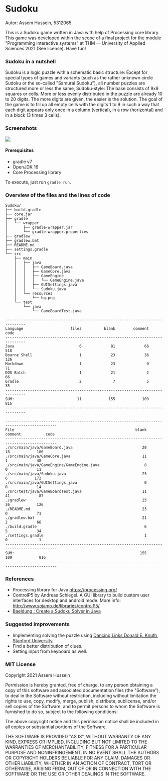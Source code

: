 # Sudoku
Autor: Assem Hussein, 5312065

This is a Sudoku game written in Java with help of Processing core library. This game was developed within the scope of a final project for the module "Programming interactive systems" at THM — University of Applied Sciences 2021 (See license). Have fun! 

### Sudoku in a nutshell

Sudoku is a logic puzzle with a schematic basic structure: Except for special types of games and variants (such as the rather unknown circle Sudoku or the so-called "Samurai Sudoku"), all number puzzles are structured more or less the same, Sudoku-style: The base consists of 9x9 squares or cells. More or less evenly distributed in the puzzle are already 10 to 20 digits. The more digits are given, the easier is the solution. The goal of the game is to fill up all empty cells with the digits 1 to 9 in such a way that each digit appears only once in a column (vertical), in a row (horizontal) and in a block (3 times 3 cells).

### Screenshots

![](https://s20.directupload.net/images/210618/isa3zups.gif)

#### Prerequisites

- gradle v7
- OpenJDK 16
- Core Processing library

To execute, just run `gradle run`.

### Overview of the files and the lines of code

```
Sudoku/
├── build.gradle
├── core.jar
├── gradle
│   └── wrapper
│       ├── gradle-wrapper.jar
│       └── gradle-wrapper.properties
├── gradlew
├── gradlew.bat
├── README.md
├── settings.gradle
└── src
    ├── main
    │   ├── java
    │   │   ├── GameBoard.java
    │   │   ├── GameCore.java
    │   │   ├── GameEngine
    │   │   │   └── GameEngine.java
    │   │   ├── GUISettings.java
    │   │   └── Sudoku.java
    │   └── resources
    │       └── bg.png
    └── test
        └── java
            └── GameBoardTest.java

-------------------------------------------------------------------------------
Language                     files          blank        comment           code
-------------------------------------------------------------------------------
Java                             6             81             66            518
Bourne Shell                     1             23             36            126
Markdown                         1             23              0             71
DOS Batch                        1             21              2             66
Gradle                           2              7              5             35
-------------------------------------------------------------------------------
SUM:                            11            155            109            816
-------------------------------------------------------------------------------

---------------------------------------------------------------------------------------------
File                                                      blank        comment           code
---------------------------------------------------------------------------------------------
./src/main/java/GameBoard.java                               28             18            186
./src/main/java/GameCore.java                                11              1             48
./src/main/java/GameEngine/GameEngine.java                    8              0             11
./src/main/java/Sudoku.java                                  23              6            172
./src/main/java/GUISettings.java                              0              0             14
./src/test/java/GameBoardTest.java                           11             41             87
./gradlew                                                    23             36            126
./README.md                                                  23              0             71
./gradlew.bat                                                21              2             66
./build.gradle                                                6              5             34
./settings.gradle                                             1              0              1
---------------------------------------------------------------------------------------------
SUM:                                                        155            109            816
---------------------------------------------------------------------------------------------
```

###  References

- Processing library for Java https://processing.org/
- ControlP5 by Andreas Schlegel. A GUI library to build custom user interfaces for desktop and android mode. More info: http://www.sojamo.de/libraries/controlP5/
- [Baeldung : Create a Sudoku Solver in Java](https://www.baeldung.com/java-sudoku)

### Suggested improvements
- Implementing solving the puzzle using [Dancing Links Donald E. Knuth, Stanford University](https://www.ocf.berkeley.edu/~jchu/publicportal/sudoku/0011047.pdf)
- Find a better distribution of clues.
- Setting input from keyboard as well.

### MIT License

Copyright 2021 Assem Hussein

Permission is hereby granted, free of charge, to any person obtaining a copy of this software and associated documentation files (the  "Software"), to deal in the Software without restriction, including  without limitation the rights to use, copy, modify, merge, publish,  distribute, sublicense, and/or sell copies of the Software, and to  permit persons to whom the Software is furnished to do so, subject to  the following conditions:

The above copyright notice and this permission notice shall be included in all copies or substantial portions of the Software.

THE SOFTWARE IS PROVIDED "AS IS", WITHOUT WARRANTY OF ANY KIND,  EXPRESS OR IMPLIED, INCLUDING BUT NOT LIMITED TO THE WARRANTIES OF  MERCHANTABILITY, FITNESS FOR A PARTICULAR PURPOSE AND NONINFRINGEMENT.  IN NO EVENT SHALL THE AUTHORS OR COPYRIGHT HOLDERS BE LIABLE FOR ANY  CLAIM, DAMAGES OR OTHER LIABILITY, WHETHER IN AN ACTION OF CONTRACT,  TORT OR OTHERWISE, ARISING FROM, OUT OF OR IN CONNECTION WITH THE  SOFTWARE OR THE USE OR OTHER DEALINGS IN THE SOFTWARE.
